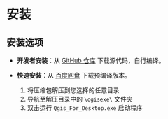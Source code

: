 # 安装

## 安装选项

- **开发者安装**：从 [GitHub 仓库](https://github.com/study-233/qgis_dev/tree/master) 下载源代码，自行编译。

- **快速安装**：从 [百度网盘](https://pan.baidu.com/s/1wpQ8kBkadZHhZ5pK5WSIdQ?pwd=y2x5) 下载预编译版本。
  1. 将压缩包解压到您选择的任意目录
  2. 导航至解压目录中的 `\qgisexe\` 文件夹
  3. 双击运行 `Qgis_For_Desktop.exe` 启动程序